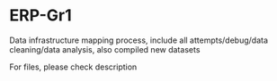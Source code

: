 # ERP-Gr1
Data infrastructure mapping process, include all attempts/debug/data cleaning/data analysis, also compiled new datasets

For files, please check description 
